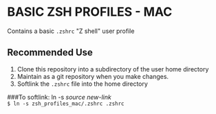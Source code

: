 # BASIC ZSH PROFILES - MAC

Contains a basic `.zshrc` "Z shell" user profile

## Recommended Use
1. Clone this repository into a subdirectory of the user home directory 
2. Maintain as a git repository when you make changes.  
3. Softlink the `.zshrc` file into the home directory

###To softlink:
ln -s *source* *new-link*  
`$ ln -s zsh_profiles_mac/.zshrc .zshrc`  

